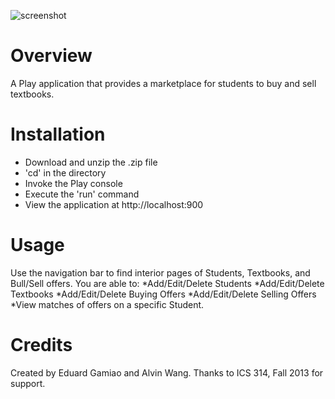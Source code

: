 ![screenshot](https://raw.github.com/eduardgamiao/textbookmania/Day3/doc/textbookmania-home.PNG)

Overview
========
A Play application that provides a marketplace for students to buy and sell textbooks.

Installation
============
* Download and unzip the .zip file
* 'cd' in the directory
* Invoke the Play console
* Execute the 'run' command
* View the application at http://localhost:900

Usage
=====
Use the navigation bar to find interior pages of Students, Textbooks, and Bull/Sell offers. 
You are able to:
*Add/Edit/Delete Students
*Add/Edit/Delete Textbooks
*Add/Edit/Delete Buying Offers
*Add/Edit/Delete Selling Offers
*View matches of offers on a specific Student.

Credits
=======
Created by Eduard Gamiao and Alvin Wang.
Thanks to ICS 314, Fall 2013 for support.

